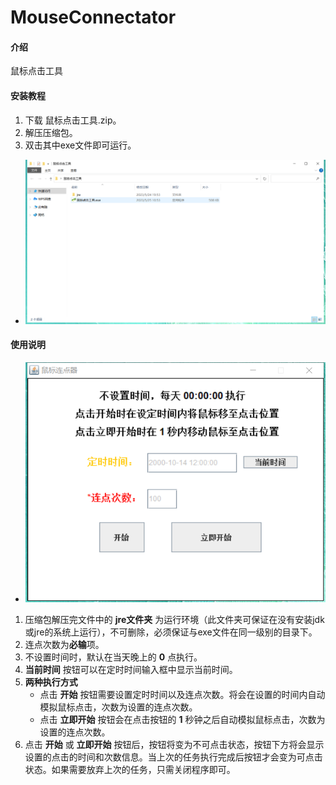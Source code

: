 # MouseConnectator

#### 介绍
鼠标点击工具

#### 安装教程

1.  下载 鼠标点击工具.zip。
2.  解压压缩包。
3.  双击其中exe文件即可运行。
- ![文件内容](img/image.png)

#### 使用说明

- ![文件内容](img/img2.png)
1.  压缩包解压完文件中的 **jre文件夹** 为运行环境（此文件夹可保证在没有安装jdk或jre的系统上运行），不可删除，必须保证与exe文件在同一级别的目录下。
2.  连点次数为**必输**项。
3.  不设置时间时，默认在当天晚上的 **0** 点执行。
4.  **当前时间** 按钮可以在定时时间输入框中显示当前时间。
5.  **两种执行方式**
    - 点击 **开始** 按钮需要设置定时时间以及连点次数。将会在设置的时间内自动模拟鼠标点击，次数为设置的连点次数。
    - 点击 **立即开始** 按钮会在点击按钮的 **1** 秒钟之后自动模拟鼠标点击，次数为设置的连点次数。
6.  点击 **开始** 或 **立即开始** 按钮后，按钮将变为不可点击状态，按钮下方将会显示设置的点击的时间和次数信息。当上次的任务执行完成后按钮才会变为可点击状态。如果需要放弃上次的任务，只需关闭程序即可。